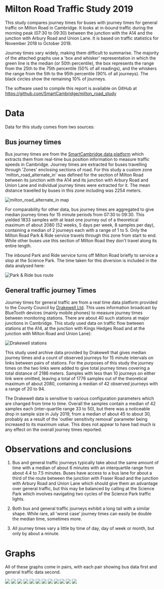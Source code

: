 Milton Road Traffic Study 2019
==============================

This study compares journey times for buses with journey times for
general traffic on Milton Road in Cambridge. It looks at in-bound
traffic during the morning peak (07:30 to 09:30) between the junction
with the A14 and the junction with Arbury Road and Union Lane. It is
based on traffic statistics for November 2018 to October 2019.

Journey times vary widely, making them difficult to summarise. The
majority of the attached graphs use a 'box and whisker' representation
in which the green line is the median (or 50th percentile), the box
represents the range from the 25th to the 75th percentile (50% of all
readings), and the whiskers the range from the 5th to the 95th
percentile (90% of all journeys). The black circles show the remaining
10% of journeys.

The software used to compile this report is available on GitHub at
https://github.com/SmartCambridge/milton_road_study

Data
====

Data for this study comes from two sources:

Bus journey times
-----------------

Bus journey times are from the [SmartCambridge data
platform](https://smartcambridge.org/) which extracts them from
real-time bus position information to measure traffic speeds in
Cambridge. Journey times are extracted for buses travelling through
'Zones' enclosing sections of road. For this study a custom zone
'milton_road_alternate_in' was defined for the section of Milton Road
between its junction with the A14 and its junction with Arbury Road and
Union Lane and individual journey times were extracted for it. The mean
distance travelled by buses in this zone including was 2254 meters.

![milton_road_alternate_in map](milton_road_alternate_in.png)

For comparability for other data, bus journey times are aggregated to
give median journey times for 15 minute periods from 07:30 to 09:30.
This yielded 1833 samples with at least one journey out of a theoretical
maximum of about 2080 (52 weeks, 5 days per week, 8 samples per day),
containing a median of 2 journeys each with a range of 1 to 5. Only the
Milton Road Park & Ride service travels through this zone from start to
end. While other buses use this section of Milton Road they don't travel
along its entire length.

The inbound Park and Ride service turns off Milton Road briefly to
service a stop at the Science Park. The time taken for this diversion is
included in the data analysed here:

![Park & Ride bus route](pr5-route.png)

General traffic journey Times
-----------------------------

Journey times for general traffic are from a real time data platform
provided to the County Council by [Drakewell
Ltd](https://www.drakewell.com/). This uses information broadcast by
BlueTooth devices (mainly mobile phones) to measure journey times
between monitoring stations. There are about 40 such stations at major
junctions in Cambridge. This study used data on traffic flow bwteeen stations
at the A14, at the junction with Kings Hedges Road and
at the junction with Milton Road and Union Lane):

![Drakewell stations](drakewell-stations.png)

This study used archive data provided by Drakewell that gives median
journey times and a count of observed journeys for 15 minute intervals
on links between pairs of stations. For the purposes of this study
the journey times on the two links were added to give total journey
times covering a total distance of 2186 meters. Samples with less than
10 journeys on either link were omitted, leaving a total of 1776 samples
out of the theoretical maximum of about 2080, containing a median of 42
observed journeys with a range of 20 to 94.

The Drakewell data is sensitive to various configuration parameters
which are changed from time to time. Overall the samples contain a
median of 42 samples each (inter-quartile range 33 to 50), but there was
a noticeable drop in sample size in July 2019, from a median of about 45
to about 30, probably as a result of the 'outlier sensitivity removal'
parameter being increased to its maximum value. This does not appear to
have had much is any effect on the overall journey times reported.

Observations and conclusions
============================

1. Bus and general traffic journeys typically take about the same amount
of time with a median of about 6 minutes with an interquartile range
from about 4.4 to 7.5 minutes. Buses have access to a bus lane for about
a third of the route between the junction with Fraser Road and the junction
with Arbury Road and Union Lane which should give them an advantage over
general traffic, but this may be balanced by calling at the Science
Park which involves navigating two cycles of the Science Park traffic lights.

2. Both bus and general traffic journeys exhibit a long tail with a similar
shape. While rare, all 'worst case' journey times can easily be double the
median time, sometimes more.

2. All journey times vary a little by time of day, day of week or month, but
only by about a minute.

Graphs
======

All of these graphs come in pairs, with each pair showing bus data first and
general traffic data second.

![](png/bus-hist.png)
![](png/drakewell-hist.png)
![](png/bus-minutes-overall.png)
![](png/drakewell-minutes-overall.png)
![](png/bus-minutes-tod.png)
![](png/drakewell-minutes-tod.png)
![](png/bus-minutes-dow.png)
![](png/drakewell-minutes-dow.png)
![](png/bus-minutes-month.png)
![](png/drakewell-minutes-month.png)
![](png/bus-count-overall.png)
![](png/drakewell-count-overall.png)

